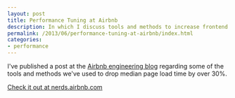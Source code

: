 ```yaml
---
layout: post
title: Performance Tuning at Airbnb
description: In which I discuss tools and methods to increase frontend response time.
permalink: /2013/06/performance-tuning-at-airbnb/index.html
categories:
- performance
---
```


I've published a post at the [Airbnb engineering blog](http://nerds.airbnb.com/)
regarding some of the tools and methods we've used to drop median page load
time by over 30%.

[Check it out at nerds.airbnb.com]( http://nerds.airbnb.com/performance-tuning/)

